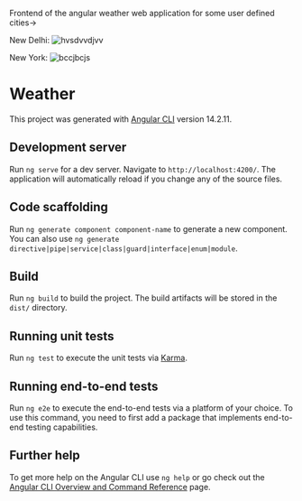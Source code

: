 Frontend of the angular weather web application for some user defined cities->

New Delhi:
![hvsdvvdjvv](https://github.com/abhishek090802/WeatherApp/assets/96616951/19fa6344-b43a-4b44-a6c4-795c51818543)

New York:
![bccjbcjs](https://github.com/abhishek090802/WeatherApp/assets/96616951/1b67bb6f-d5da-4720-ad49-2f1e660b071f)


# Weather

This project was generated with [Angular CLI](https://github.com/angular/angular-cli) version 14.2.11.

## Development server

Run `ng serve` for a dev server. Navigate to `http://localhost:4200/`. The application will automatically reload if you change any of the source files.

## Code scaffolding

Run `ng generate component component-name` to generate a new component. You can also use `ng generate directive|pipe|service|class|guard|interface|enum|module`.

## Build

Run `ng build` to build the project. The build artifacts will be stored in the `dist/` directory.

## Running unit tests

Run `ng test` to execute the unit tests via [Karma](https://karma-runner.github.io).

## Running end-to-end tests

Run `ng e2e` to execute the end-to-end tests via a platform of your choice. To use this command, you need to first add a package that implements end-to-end testing capabilities.

## Further help

To get more help on the Angular CLI use `ng help` or go check out the [Angular CLI Overview and Command Reference](https://angular.io/cli) page.
